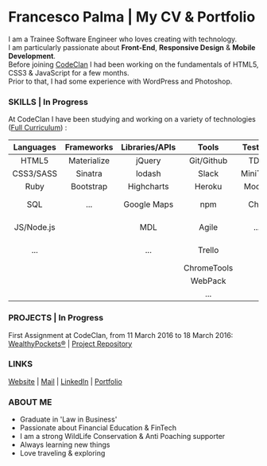 # Francesco Palma | My CV & Portfolio 
  
I am a Trainee Software Engineer who loves creating with technology.  
I am particularly passionate about **Front-End**, **Responsive Design** & **Mobile Development**.  
Before joining [CodeClan](http://codeclan.com) I had been working on the fundamentals of HTML5, CSS3 & JavaScript for a few months.  
Prior to that, I had some experience with WordPress and Photoshop.

### SKILLS | In Progress

At CodeClan I have been studying and working on a variety of technologies ([Full Curriculum](https://github.com/FrancescoPalma/CodeClan---CX3)) :

| Languages | Frameworks  | Libraries/APIs | Tools     | Testing | Databases | Design        | Mobile |
|:---------:|:-----------:|:--------------:|:---------:|:-------:|:---------:|:-------------:|:------:|
|HTML5      |Materialize  | jQuery         |Git/Github |TDD      |PostGreSQL |Photoshop      |...     |
|CSS3/SASS  |Sinatra      | lodash         |Slack      |MiniTest |MongoDB    |UX             |        |
|Ruby       |Bootstrap    | Highcharts     |Heroku     |Mocha    |           |UI             |        |
|SQL        |...          | Google Maps    |npm        |Chai     |           |Responsive Web |        |
|JS/Node.js |             | MDL            |Agile      |...      |           |Mobile-First   |        |
|...        |             | ...            |Trello     |         |           |Material Design|        |
|           |             |                |ChromeTools|         |           |BEM            |        |
|           |             |                |WebPack    |         |           |...            |        |  
|           |             |                |...        |         |           |               |        |  
    
### PROJECTS | In Progress
  
First Assignment at CodeClan, from 11 March 2016 to 18 March 2016: [WealthyPockets®](https://wealthypockets.herokuapp.com/) | [Project Repository](https://github.com/FrancescoPalma/CodeClan_Assignment_1)  
  
### LINKS

[Website](http://intermundi.it) | [Mail](mailto:fpfrancescopalma7@gmail.com) | [LinkedIn](https://it.linkedin.com/in/palmafrancesco) | [Portfolio](http://intermundi.it/en/francesco/portfolio/)

### ABOUT ME
* Graduate in 'Law in Business'
* Passionate about Financial Education & FinTech
* I am a strong WildLife Conservation & Anti Poaching supporter
* Always learning new things
* Love traveling & exploring
